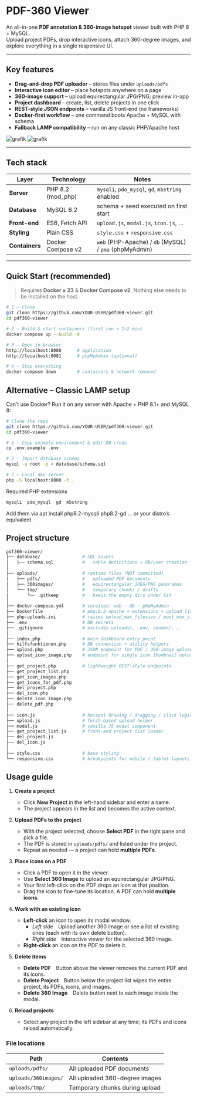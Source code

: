 # PDF-360 Viewer

An all-in-one **PDF annotation & 360-image hotspot** viewer built with PHP 8 + MySQL.  
Upload project PDFs, drop interactive icons, attach 360-degree images, and explore everything in a single responsive UI.

---

## Key features

* **Drag-and-drop PDF uploader** – stores files under `uploads/pdfs`
* **Interactive icon editor** – place hotspots anywhere on a page
* **360-image support** – upload equirectangular JPG/PNG; preview in-app
* **Project dashboard** – create, list, delete projects in one click
* **REST-style JSON endpoints** – vanilla JS front-end (no frameworks)
* **Docker-first workflow** – one command boots Apache + MySQL with schema
* **Fallback LAMP compatibility** – run on any classic PHP/Apache host

![grafik](https://github.com/user-attachments/assets/750ddae8-04d8-49e0-b20e-f76489dafec6)
![grafik](https://github.com/user-attachments/assets/dde6f3fb-774d-4235-8419-13dba65d1447)


---

## Tech stack

| Layer | Technology | Notes |
|-------|------------|-------|
| **Server** | PHP 8.2 (mod_php) | `mysqli`, `pdo_mysql`, `gd`, `mbstring` enabled |
| **Database** | MySQL 8.2 | schema + seed executed on first start |
| **Front-end** | ES6, Fetch API | `upload.js`, `modal.js`, `icon.js`, … |
| **Styling** | Plain CSS | `style.css` + `responsive.css` |
| **Containers** | Docker Compose v2 | `web` (PHP-Apache) / `db` (MySQL) / `pma` (phpMyAdmin) |

---

## Quick Start (recommended)

> Requires **Docker ≥ 23** & **Docker Compose v2**. Nothing else needs to be installed on the host.

```bash
# 1 – Clone
git clone https://github.com/YOUR-USER/pdf360-viewer.git
cd pdf360-viewer

# 2 – Build & start containers (first run ≈ 1–2 min)
docker compose up --build -d

# 3 – Open in browser
http://localhost:8080      # application
http://localhost:8081      # phpMyAdmin (optional)

# 4 – Stop everything
docker compose down        # containers & network removed
```
## Alternative – Classic LAMP setup

Can’t use Docker? Run it on any server with Apache + PHP 8.1+ and MySQL 8:

```bash
# Clone the repo
git clone https://github.com/YOUR-USER/pdf360-viewer.git
cd pdf360-viewer

# 1 – Copy example environment & edit DB creds
cp .env.example .env

# 2 – Import database schema
mysql -u root -p < database/schema.sql

# 3 – Local dev server
php -S localhost:8000 -t .
```

Required PHP extensions

```bash
mysqli  pdo_mysql  gd  mbstring
```

Add them via apt install php8.2-mysqli php8.2-gd … or your distro’s equivalent.

## Project structure
```bash
pdf360-viewer/
├── database/                # SQL assets
│   ├── schema.sql           #   table definitions + DB/user creation
│
├── uploads/                 # runtime files (NOT committed)
│   ├── pdfs/                #   uploaded PDF documents
│   ├── 360images/           #   equirectangular JPEG/PNG panoramas
│   └── tmp/                 #   temporary chunks / drafts
│       └── .gitkeep         #   keeps the empty dirs under Git
│
├── docker-compose.yml       # services: web · db · phpMyAdmin
├── Dockerfile               # php:8.2-apache + extensions + upload limits
├── php-uploads.ini          # raises upload_max_filesize / post_max_size
├── .env                     # DB secrets
├── .gitignore               # excludes uploads/, .env, vendor/, …
│
├── index.php                # main dashboard entry point
├── hilfsfunktionen.php      # DB connection + utility helpers
├── upload.php               # JSON endpoint for PDF / 360-image uploads
├── upload_icon_image.php    # endpoint for single icon thumbnail uploads
│
├── get_project.php          # lightweight REST-style endpoints
├── get_project_list.php
├── get_icon_images.php
├── get_icons_for_pdf.php
├── del_project.php
├── del_icon.php
├── delete_icon_image.php
├── delete_pdf.php
│
├── icon.js                  # hotspot drawing / dragging / click logic
├── upload.js                # fetch-based upload helper
├── modal.js                 # vanilla JS modal component
├── get_project_list.js      # front-end project list loader
├── del_project.js
├── del_icon.js
│
├── style.css                # base styling
└── responsive.css           # breakpoints for mobile / tablet layouts
```

## Usage guide

1. **Create a project**  
   - Click **New Project** in the left-hand sidebar and enter a name.  
   - The project appears in the list and becomes the active context.

2. **Upload PDFs to the project**  
   - With the project selected, choose **Select PDF** in the right pane and pick a file.  
   - The PDF is stored in `uploads/pdfs/` and listed under the project.  
   - Repeat as needed — a project can hold **multiple PDFs**.

3. **Place icons on a PDF**  
   - Click a PDF to open it in the viewer.  
   - Use **Select 360 Image** to upload an equirectangular JPG/PNG.  
   - Your first left-click on the PDF drops an icon at that position.  
   - Drag the icon to fine-tune its location. A PDF can hold **multiple icons**.

4. **Work with an existing icon**  
   - **Left-click** an icon to open its modal window.  
     - *Left side* Upload another 360 image or see a list of existing ones (each with its own delete button).  
     - *Right side* Interactive viewer for the selected 360 image.  
   - **Right-click** an icon on the PDF to delete it.

5. **Delete items**  
   - **Delete PDF** Button above the viewer removes the current PDF and its icons.  
   - **Delete Project** Button below the project list wipes the entire project, its PDFs, icons, and images.  
   - **Delete 360 Image** Delete button next to each image inside the modal.

6. **Reload projects**  
   - Select any project in the left sidebar at any time; its PDFs and icons reload automatically.

### File locations

| Path                     | Contents                        |
| ------------------------ | ------------------------------ |
| `uploads/pdfs/`          | All uploaded PDF documents      |
| `uploads/360images/`     | All uploaded 360-degree images  |
| `uploads/tmp/`           | Temporary chunks during upload  |
